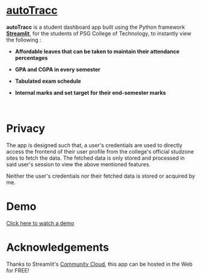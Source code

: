 # [autoTracc](https://autotracc.streamlit.app) 

**autoTracc** is a student dashboard app built using the Python framework [**Streamlit**](https://streamlit.io/), for the students of PSG College of Technology, to instantly view the following :

+ **Affordable leaves that can be taken to maintain their attendance percentages**

+ **GPA and CGPA in every semester**

+ **Tabulated exam schedule**

+ **Internal marks and set target for their end-semester marks**

<br>

# Privacy
The app is designed such that, a user's credentials are used to directly access the frontend of their user profile from the college's official studzone sites to fetch the data. The fetched data is only stored and processed in said user's session to view the above mentioned features.

Neither the user's credentials nor their fetched data is stored or acquired by me.

# Demo

[Click here to watch a demo](https://youtu.be/aP-DL9kS5bk?si=P5ka4G6GpPHUALe_)


# Acknowledgements

Thanks to Streamlit's [Community Cloud](https://streamlit.io/cloud), this app can be hosted in the Web for FREE!